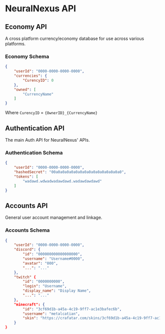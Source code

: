 # NeuralNexus API

## Economy API

A cross platform currency/economy database for use across various platforms.

### Economy Schema

```json
{
    "userId": "0000-0000-0000-0000",
    "currencies": {
        "CurencyID": 0
    },
    "owned": [
        "CurrencyName"
    ]
}
```

Where `CurencyID` = `{OwnerID}_{CurrencyName}`

## Authentication API

The main Auth API for NeuralNexus' APIs.

### Authentication Schema

```json
{
    "userId": "0000-0000-0000-0000",
    "hashedSecret": "00a0a0a0a0a0a0a0a0a0a0a0a0a0a0a0",
    "tokens": [
        "wadawd.wdwadwadawdawd.wadawdawdawd"
    ]
}
```

## Accounts API

General user account management and linkage.

### Accounts Schema

```json
{
    "userId": "0000-0000-0000-0000",
    "discord": {
        "id": "000000000000000000",
        "username": "Username#0000",
        "avatar": "000",
        "...": "..."
    },
    "twitch" {
        "id": "0000000000",
        "login": "Username",
        "display_name": "Display Name",
        "...": "..."
    },
    "minecraft": {
        "id": "3cf69d1b-a45a-4c19-9ff7-ac1e3bafec6b",
        "username": "metalcatian",
        "skin": "https://crafatar.com/skins/3cf69d1b-a45a-4c19-9ff7-ac1e3bafec6b"
    }
}
```
